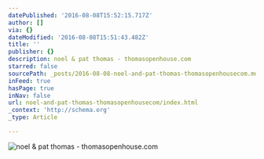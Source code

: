 ```yaml
---
datePublished: '2016-08-08T15:52:15.717Z'
author: []
via: {}
dateModified: '2016-08-08T15:51:43.482Z'
title: ''
publisher: {}
description: noel & pat thomas - thomasopenhouse.com
starred: false
sourcePath: _posts/2016-08-08-noel-and-pat-thomas-thomasopenhousecom.md
inFeed: true
hasPage: true
inNav: false
url: noel-and-pat-thomas-thomasopenhousecom/index.html
_context: 'http://schema.org'
_type: Article

---
```

![noel & pat thomas - thomasopenhouse.com](https://the-grid-user-content.s3-us-west-2.amazonaws.com/09f8e7eb-b9be-4799-ab7d-1f10a707cc45.jpg)